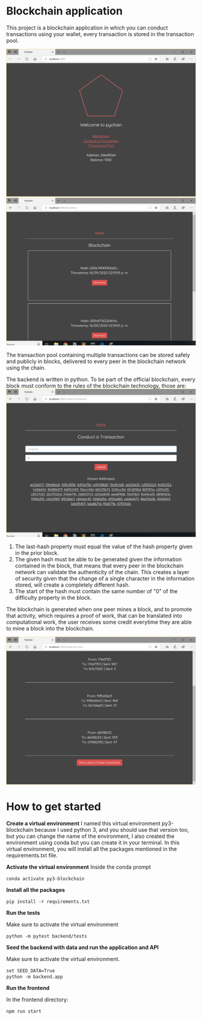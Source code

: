 ﻿# Blockchain application

This project is a blockchain application in which you can conduct transactions using your wallet, every transaction is stored in the transaction pool.

![Image 1](/images/frontend-sc-1.png)
![Image 2](/images/frontend-sc-2.png)


The transaction pool containing multiple transactions can be stored safely and publicly in blocks, delivered to every peer in the blockchain network using the chain. 

The backend is written in python. To be part of the official blockchain, every block must conform to the rules of the blockchain technology, those are:
![Image 3](/images/frontend-sc-3.png)
1. The last-hash property must equal the value of the hash property given in the prior block.
2. The given hash must be able to be generated given the information contained in the block, that means that every peer in the blockchain network can validate the authenticity of the chain. This creates a layer of security given that the change of a single character in the information stored, will create a completely different hash.
3. The start of the hash must contain the same number of "0" of the difficulty property in the block.

The blockchain is generated when one peer mines a block, and to promote that activity, which requires a proof of work, that can be translated into computational work, the user receives some credit everytime they are able to mine a block into the blockchain.

![Image 4](/images/frontend-sc-4.png)


# How to get started

**Create a virtual environment**
I named this virtual environment py3-blockchain because I used python 3, and you should use that version too, but you can change the name of the environment, I also created the environment using conda but you can create it in your terminal.
In this virtual environment, you will install all the packages mentioned in the requirements.txt file.

**Activate the virtual environment**
Inside the conda prompt
```
conda activate py3-blockchain
```

**Install all the packages**

```
pip install -r requirements.txt
```

**Run the tests**

Make sure to activate the virtual environment
```
python -m pytest backend/tests
```

**Seed the backend with data and run the application and API**

Make sure to activate the virtual environment.

```
set SEED_DATA=True
python -m backend.app
```

**Run the frontend**

In the frontend directory:
```
npm run start
```
